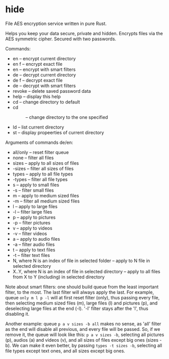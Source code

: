 # hide
File AES encryption service written in pure Rust.

Helps you keep your data secure, private and hidden.
Encrypts files via the AES symmetric cipher.
Secured with two passwords.

Commands:
 - en – encrypt current directory
 - en f <file> – encrypt exact file
 - en <arguments> – encrypt with smart filters
 - de – decrypt current directory
 - de f <file> – decrypt exact file
 - de <arguments> – decrypt with smart filters
 - revoke – delete saved password data
 - help – display this help
 - cd – change directory to default
 - cd <dir> – change directory to the one specified
 - ld – list current directory
 - st – display propeerties of current directory

Arguments of commands de/en:
 - all/only – reset filter queue
 - none – filter all files
 - sizes – apply to all sizes of files
 - -sizes – filter all sizes of files
 - types – apply to all file types
 - -types – filter all file types
 - s – apply to small files
 - -s – filter small files
 - m – apply to medium sized files
 - -m – filter all medium sized files
 - l – apply to large files
 - -l – filter large files
 - p – apply to pictures
 - -p – filter pictures
 - v – apply to videos
 - -v – filter videos
 - a – apply to audio files
 - -a – filter audio files
 - t – apply to text files
 - -t – filter text files
 - N, where N is an index of file in selected folder – apply to N file in selected directory
 - X..Y, where N is an index of file in selected directory – apply to all files from X to Y (including) in selected directory

Note about smart filters: one should build queue from the least important filter, to the most. The last filter will always apply the last.
For example, queue `only m l p -l` will at first reset filter (only), thus passing every file, then selecting medium sized files (m), large files (l) and pictures (p), and deselecting large files at the end (-l). '-l' filter stays after the 'l', thus disabling it.

Another example: queue `p a v sizes -b all` makes no sense, as 'all' filter as the end will disable all previous, and every file will be passed.
So, if we remove it, the queue will look like this: `p a v sizes -b`, selecting all pictures (p), audios (a) and videos (v), and all sizes of files except big ones (sizes -b). We can make it even better, by passing `types -t sizes -b`, selecting all file types except text ones, and all sizes except big ones.
